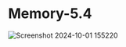 # Memory-5.4
![Screenshot 2024-10-01 155220](https://github.com/user-attachments/assets/05eef767-1ef0-4949-801a-5df9a7501778)
